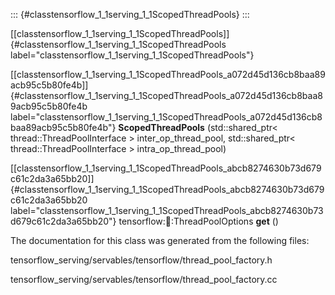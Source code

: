 ::: {#classtensorflow_1_1serving_1_1ScopedThreadPools}
:::

[\[classtensorflow\_1\_1serving\_1\_1ScopedThreadPools\]]{#classtensorflow_1_1serving_1_1ScopedThreadPools
label="classtensorflow_1_1serving_1_1ScopedThreadPools"}

[\[classtensorflow\_1\_1serving\_1\_1ScopedThreadPools\_a072d45d136cb8baa89acb95c5b80fe4b\]]{#classtensorflow_1_1serving_1_1ScopedThreadPools_a072d45d136cb8baa89acb95c5b80fe4b
label="classtensorflow_1_1serving_1_1ScopedThreadPools_a072d45d136cb8baa89acb95c5b80fe4b"}
**ScopedThreadPools** (std::shared\_ptr$<$ thread::ThreadPoolInterface
$>$ inter\_op\_thread\_pool, std::shared\_ptr$<$
thread::ThreadPoolInterface $>$ intra\_op\_thread\_pool)

[\[classtensorflow\_1\_1serving\_1\_1ScopedThreadPools\_abcb8274630b73d679c61c2da3a65bb20\]]{#classtensorflow_1_1serving_1_1ScopedThreadPools_abcb8274630b73d679c61c2da3a65bb20
label="classtensorflow_1_1serving_1_1ScopedThreadPools_abcb8274630b73d679c61c2da3a65bb20"}
tensorflow::thread::ThreadPoolOptions **get** ()

The documentation for this class was generated from the following files:

tensorflow\_serving/servables/tensorflow/thread\_pool\_factory.h

tensorflow\_serving/servables/tensorflow/thread\_pool\_factory.cc
